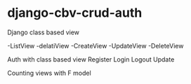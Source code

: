 # django-cbv-crud-auth

Django class based view

  -ListView
  -delatiView
  -CreateView
  -UpdateView
  -DeleteView
 
Auth with class based view
  Register
  Login
  Logout
  Update

Counting views with F model
